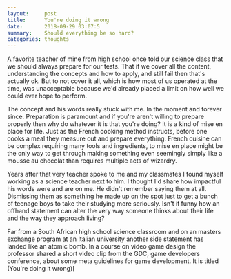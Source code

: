 ```yaml
---
layout:     post
title:      You're doing it wrong
date:       2018-09-29 03:07:5
summary:    Should everything be so hard?
categories: thoughts
---
```


A favorite teacher of mine from high school once told our science class that we should always prepare for our tests. That if we cover all the content, understanding the concepts and how to apply, and still fail then that's actually ok. But to not cover it all, which is how most of us operated at the time, was unacceptable because we'd already placed a limit on how well we could ever hope to perform. 

The concept and his words really stuck with me. In the moment and forever since. Preparation is paramount and if you're aren't willing to prepare properly then why do whatever it is that you're doing? It is a kind of mise en place for life. Just as the French cooking method instructs, before one cooks a meal they measure out and prepare everything. French cuisine can be complex requiring many tools and ingredients, to mise en place might be the only way to get through making something even seemingly simply like a mousse au chocolat than requires multiple acts of wizardry. 

Years after that very teacher spoke to me and my classmates I found myself working as a science teacher next to him. I thought I'd share how impactful his words were and are on me. He didn't remember saying them at all. Dismissing them as something he made up on the spot just to get a bunch of teenage boys to take their studying more seriously. Isn't it funny how an offhand statement can alter the very way someone thinks about their life and the way they approach living?

Far from a South African high school science classroom and on an masters exchange program at an Italian university another side statement has landed like an atomic bomb. In a course on video game design the professor shared a short video clip from the GDC, game developers conference, about some meta guidelines for game development. It is titled (You're doing it wrong)[